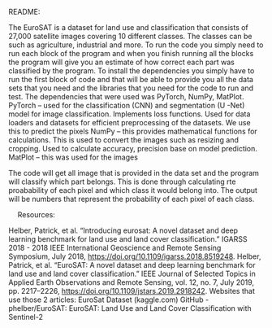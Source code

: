 README:

The EuroSAT is a dataset for land use and classification that consists of 27,000 satellite images covering 10 different classes. The classes can be such as agriculture, industrial and more. 
To run the code you simply need to run each block of the program and when you finish running all the blocks the program will give you an estimate of how correct each part was classified by the program.
To install the dependencies you simply have to run the first block of code and that will be able to provide you all the data sets that you need and the libraries that you need for the code to run and test.
The dependencies that were used was PyTorch, NumPy, MatPlot.
PyTorch – used for the classification (CNN) and segmentation (U -Net) model for image classification. Implements loss functions. Used for data loaders and datasets for efficient preprocessing of the datasets. We use this to predict the pixels
NumPy – this provides mathematical functions for calculations. This is used to convert the images such as resizing and cropping. Used to calculate accuracy, precision base on model prediction.
MatPlot – this was used for the images
 
The code will get all image that is provided in the data set and the program will classify which part belongs. This is done through calculating rte proabability of each pixel and which class it would belong into. The output will be numbers that represent the probability of each pixel of each class.

 
Resources:

Helber, Patrick, et al. “Introducing eurosat: A novel dataset and deep learning benchmark for land use and land cover classification.” IGARSS 2018 - 2018 IEEE International Geoscience and Remote Sensing Symposium, July 2018, https://doi.org/10.1109/igarss.2018.8519248. 
Helber, Patrick, et al. “EuroSAT: A novel dataset and deep learning benchmark for land use and land cover classification.” IEEE Journal of Selected Topics in Applied Earth Observations and Remote Sensing, vol. 12, no. 7, July 2019, pp. 2217–2226, https://doi.org/10.1109/jstars.2019.2918242. 
Websites that use those 2 articles:
EuroSat Dataset (kaggle.com)
GitHub - phelber/EuroSAT: EuroSAT: Land Use and Land Cover Classification with Sentinel-2
